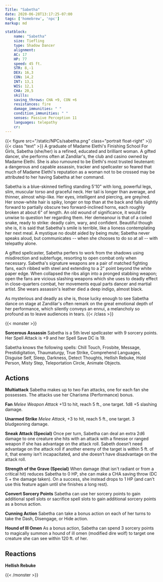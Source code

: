 ```yaml
---
Title: "Sabetha"
date: 2020-06-28T13:17:25-07:00
tags: ['homebrew', 'npc']
markup: md

statblock:
    name: "Sabetha"
    size: Tiefling
    type: Shadow Dancer
    alignment:
    AC: 17
    HP: 77
    speed: 45 ft.
    STR: 8,-1
    DEX: 16,3
    CON: 14,2
    INT: 13,1
    WIS: 12,1
    CHA: 20,5
    skills:
    saving_throws: CHA +9, CON +6
    resistances: fire
    damage_immunities: " "
    condition_immunities: " " 
    senses: Passive Perception 11
    languages: telepathy
    cr:
---
```

{{< figure src="/static/NPCs/sabetha.png" class="portrait float-right" >}}{{< class "text" >}}
A graduate of Madame Elethi's Finishing School For Girls, Sabetha (she/her) is a refined, educated and
brilliant woman. A gifted dancer, she performs often at Zandilar's, the club and casino owned by
Madame Elethi. She is also rumoured to be Elethi's most trusted lieutenant: a dangerous and capable
assassin, tracker and spellcaster so feared that much of Madame Elethi's reputation as a woman not
to be crossed may be attributed to her having Sabetha at her command.

Sabetha is a blue-skinned tiefling standing 5'10" with long, powerful legs, slim, muscular torso and
graceful neck. Her tail is longer than average, and thinner, almost whip-like. Her eyes, intelligent
and piercing, are grey/red. Her snow-white hair is spiky, longer on top than at the back and falls
slightly forward to partially obscure two forward-inclined horns, each roughly broken at about 6" of
length. An old wound of significance, it would be unwise to question her regarding them. Her
demeanour is that of a coiled snake, ready to strike: deadly calm, wary, and confident. Beautiful
though she is, it is said that Sabetha's smile is terrible, like a lioness contemplating her next
meal. A mystique no doubt aided by being mute; Sabetha never speaks aloud, but communicates -- when
she chooses to do so at all -- with telepathy alone.

A gifted spellcaster, Sabetha perfers to work from the shadows using misdirection and subterfuge,
resorting to open combat only when necessary. Sabetha's signature weapons are a pair of matched
fighting fans, each ribbed with steel and extending to a 2" point beyond the white paper edge. When
collapsed the ribs align into a pronged stabbing weapon; open the fans are vicious slashing weapons
which she uses to deadly effect in close-quarters combat, her movements equal parts dancer and
martial artist. She wears assassin's leather died a deep indigo, almost black.

As mysterious and deadly as she is, those lucky enough to see Sabetha dance on stage at Zandilar's
often remark on the great emotional depth of her performance, which silently conveys an ennui, a
melancholy so profound as to leave audiences in tears.
{{< /class >}}

{{< monster >}}

**Sorcerous Assassin** Sabetha is a 5th level spellcaster with 9 sorcery points. Her Spell Attack is +9 and her Spell Save
DC is 19.

Sabetha knows the following spells: Chill Touch, Frosbite, Message, Prestidigitation, Thaumaturgy, True Strike, Comprehend Languages, 
Disguise Self, Sleep, Darkness, Detect Thoughts, Hellish Rebuke, Hold Person, Misty Step, Teleportation Circle, Animate Objects.

## Actions

**Multiattack** Sabetha makes up to two Fan attacks, one for each fan she possesses. The attacks use her Charisma (Performance) bonus.

**Fan** *Melee Weapon Attack* +13 to hit, reach 5 ft., one target. 1d8 +5 slashing damage.

**Unarmed Strike** *Melee Attack*, +3 to hit, reach 5 ft., one target. 3 bludgeoning damage.

**Sneak Attack (Special)** Once per turn, Sabetha can deal an extra 2d6 damage to one creature she hits with an attack with a finesse or ranged weapon if she has advantage on the attack roll. Sabeth doesn’t need advantage on the attack roll if another enemy of the target is within 5 ft. of it, that enemy isn’t incapacitated, and she doesn’t have disadvantage on the attack roll.

**Strength of the Grave (Special)** When damage (that isn't radiant or from a critical hit) reduces Sabetha to 0 HP, she can make a CHA saving throw (DC 5 + the damage taken). On a success, she instead drops to 1 HP (and can't use this feature again until she finishes a long rest).

**Convert Sorcery Points** Sabetha can use her sorcery points to gain additional spell slots or sacrifice spell slots to gain additional sorcery points as a bonus action.

**Cunning Action** Sabetha can take a bonus action on each of her turns to take the Dash, Disengage, or Hide action.

**Hound of Ill Omen** As a bonus action, Sabetha can spend 3 sorcery points to magically summon a hound of ill omen (modified dire wolf) to target one creature she can see within 120 ft. of her.

## Reactions

**Hellish Rebuke**

{{< /monster >}}
